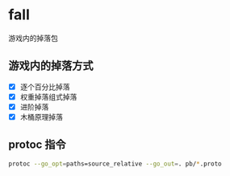 # fall

游戏内的掉落包

## 游戏内的掉落方式

- [x] 逐个百分比掉落
- [x] 权重掉落组式掉落
- [x] 进阶掉落
- [x] 木桶原理掉落

## protoc 指令

```bash
protoc --go_opt=paths=source_relative --go_out=. pb/*.proto
```
